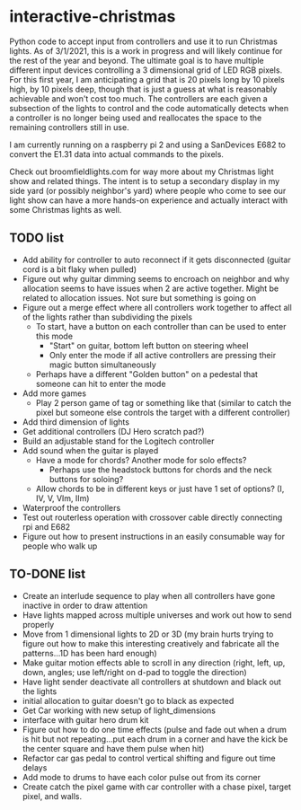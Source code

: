 # interactive-christmas
Python code to accept input from controllers and use it to run Christmas lights. As of 3/1/2021, this is a work in progress and will likely continue for the rest of the year and beyond. The ultimate goal is to have multiple different input devices controlling a 3 dimensional grid of LED RGB pixels. For this first year, I am anticipating a grid that is 20 pixels long by 10 pixels high, by 10 pixels deep, though that is just a guess at what is reasonably achievable and won't cost too much. The controllers are each given a subsection of the lights to control and the code automatically detects when a controller is no longer being used and reallocates the space to the remaining controllers still in use.

I am currently running on a raspberry pi 2 and using a SanDevices E682 to convert the E1.31 data into actual commands to the pixels.

Check out broomfieldlights.com for way more about my Christmas light show and related things. The intent is to setup a secondary display in my side yard (or possibly neighbor's yard) where people who come to see our light show can have a more hands-on experience and actually interact with some Christmas lights as well.

## TODO list
- Add ability for controller to auto reconnect if it gets disconnected (guitar cord is a bit flaky when pulled)
- Figure out why guitar dimming seems to encroach on neighbor and why allocation seems to have issues when 2 are active together. Might be related to allocation issues. Not sure but something is going on
- Figure out a merge effect where all controllers work together to affect all of the lights rather than subdividing the pixels
	- To start, have a button on each controller than can be used to enter this mode
		- "Start" on guitar, bottom left button on steering wheel
		- Only enter the mode if all active controllers are pressing their magic button simultaneously
	- Perhaps have a different "Golden button" on a pedestal that someone can hit to enter the mode
- Add more games
	- Play 2 person game of tag or something like that (similar to catch the pixel but someone else controls the target with a different controller)
- Add third dimension of lights
- Get additional controllers (DJ Hero scratch pad?)
- Build an adjustable stand for the Logitech controller
- Add sound when the guitar is played
	- Have a mode for chords? Another mode for solo effects?
		- Perhaps use the headstock buttons for chords and the neck buttons for soloing?
	- Allow chords to be in different keys or just have 1 set of options? (I, IV, V, VIm, IIm)
- Waterproof the controllers
- Test out routerless operation with crossover cable directly connecting rpi and E682
- Figure out how to present instructions in an easily consumable way for people who walk up

## TO-DONE list
- Create an interlude sequence to play when all controllers have gone inactive in order to draw attention
- Have lights mapped across multiple universes and work out how to send properly
- Move from 1 dimensional lights to 2D or 3D (my brain hurts trying to figure out how to make this interesting creatively and fabricate all the patterns...1D has been hard enough)
- Make guitar motion effects able to scroll in any direction (right, left, up, down, angles; use left/right on d-pad to toggle the direction)
- Have light sender deactivate all controllers at shutdown and black out the lights
- initial allocation to guitar doesn't go to black as expected
- Get Car working with new setup of light_dimensions
- interface with guitar hero drum kit
- Figure out how to do one time effects (pulse and fade out when a drum is hit but not repeating...put each drum in a corner and have the kick be the center square and have them pulse when hit)
- Refactor car gas pedal to control vertical shifting and figure out time delays
- Add mode to drums to have each color pulse out from its corner
- Create catch the pixel game with car controller with a chase pixel, target pixel, and walls.
